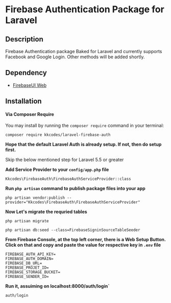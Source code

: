 # Firebase Authentication Package for Laravel 

## Description
Firebase Authentication package Baked for Laravel and currently supports Facebook and Google Login. Other methods will be added shortly.

## Dependency

* [FirebaseUI Web](https://github.com/firebase/firebaseui-web)

## Installation

#### Via Composer Require

You may install by running the `composer require` command in your terminal:
```
composer require kkcodes/laravel-firebase-auth
```

**Hope that the default Laravel Auth is already setup. If not, then do setup first.**

Skip the below mentioned step for Laravel 5.5 or greater

**Add Service Provider to your `config/app.php` file**

```
Kkcodes\FirebaseAuth\FirebaseAuthServiceProvider::class
```

**Run `php artisan` command to publish package files into your app**

```
php artisan vendor:publish --provider="Kkcodes\FirebaseAuth\FirebaseAuthServiceProvider"
```

**Now Let's migrate the requried tables**

```
php artisan migrate
```
```
php artisan db:seed --class=FirebaseSigninSourceTableSeeder
```

**From Firebase Console, at the top left corner, there is a Web Setup Button. Click on that and copy and paste the value for respective key in `.env` file**

```
FIREBASE_AUTH_API_KEY=
FIREBASE_AUTH_DOMAIN=
FIREBASE_DB_URL=
FIREBASE_PROJET_ID=
FIREBASE_STORAGE_BUCKET=
FIREBASE_SENDER_ID=

```

**Run it, assuiming on localhost:8000/auth/login`**
```
auth/login
```